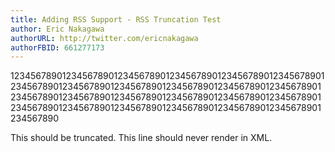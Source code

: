 ```yaml
---
title: Adding RSS Support - RSS Truncation Test
author: Eric Nakagawa
authorURL: http://twitter.com/ericnakagawa
authorFBID: 661277173
---
```


1234567890123456789012345678901234567890123456789012345678901234567890123456789012345678901234567890123456789012345678901234567890123456789012345678901234567890123456789012345678901234567890123456789012345678901234567890123456789012345678901234567890

This should be truncated. <!--truncate--> This line should never render in XML.